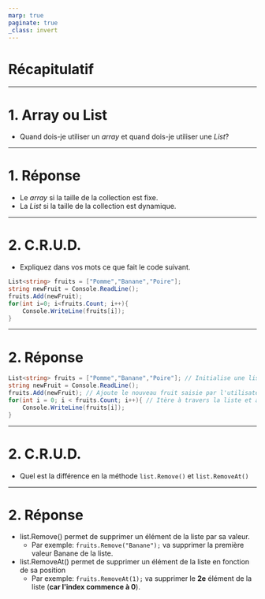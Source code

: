 ```yaml
---
marp: true
paginate: true
_class: invert
---
```


# Récapitulatif

---

# 1. Array ou List
- Quand dois-je utiliser un *array* et quand dois-je utiliser une *List*?

---

# 1. Réponse
- Le *array* si la taille de la collection est fixe.
- La *List* si la taille de la collection est dynamique.

---

# 2. C.R.U.D.
- Expliquez dans vos mots ce que fait le code suivant.
```c#
List<string> fruits = ["Pomme","Banane","Poire"];
string newFruit = Console.ReadLine();
fruits.Add(newFruit);
for(int i=0; i<fruits.Count; i++){
    Console.WriteLine(fruits[i]);
}
```

---

# 2. Réponse
```c#
List<string> fruits = ["Pomme","Banane","Poire"]; // Initialise une liste de fruit
string newFruit = Console.ReadLine();
fruits.Add(newFruit); // Ajoute le nouveau fruit saisie par l'utilisateur
for(int i = 0; i < fruits.Count; i++){ // Itère à travers la liste et affiche tous les fruits.
    Console.WriteLine(fruits[i]);
}
```

---

# 2. C.R.U.D.
- Quel est la différence en la méthode `list.Remove()` et `list.RemoveAt()`

---

# 2. Réponse
- list.Remove() permet de supprimer un élément de la liste par sa valeur.
  - Par exemple: `fruits.Remove("Banane");` va supprimer la première valeur Banane de la liste.
- list.RemoveAt() permet de supprimer un élément de la liste en fonction de sa position
  - Par exemple: `fruits.RemoveAt(1);` va supprimer le **2e** élément de la liste (**car l'index commence à 0**).